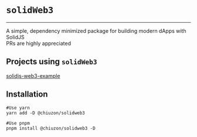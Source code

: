 # `solidWeb3`

---

A simple, dependency minimized package for building modern dApps with SolidJS \
PRs are highly appreciated

## Projects using `solidWeb3`

[solidjs-web3-example](https://github.com/chiuzon/solidjs-web3-example)

## Installation

```
#Use yarn
yarn add -D @chiuzon/solidweb3

#Use pnpm
pnpm install @chiuzon/solidweb3 -D
```